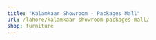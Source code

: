 ```yaml
---
title: "Kalamkaar Showroom - Packages Mall"
url: /lahore/kalamkaar-showroom-packages-mall/
shop: furniture
---
```

